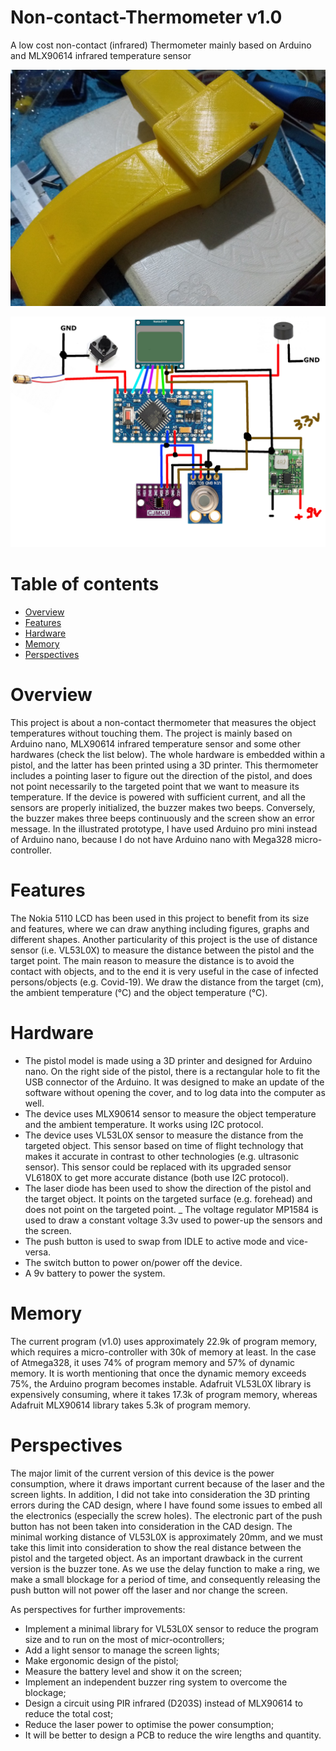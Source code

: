 # Non-contact-Thermometer v1.0
A low cost non-contact (infrared) Thermometer mainly based on Arduino and MLX90614 infrared temperature sensor

![Infrared Thermometer](https://github.com/xprogramer/Non-contact-Thermometer/blob/master/images/img3.jpg?raw=true "image description")

![Wiring schema](https://github.com/xprogramer/Non-contact-Thermometer/blob/master/schema.jpg?raw=true "image description")

# Table of contents
* [Overview](#overview)
* [Features](#features)
* [Hardware](#hardware)
* [Memory](#memory)
* [Perspectives](#perspectives)

# Overview
This project is about a non-contact thermometer that measures the object temperatures without touching them. The project is mainly based on Arduino nano, MLX90614 infrared temperature sensor and some other hardwares (check the list below). The whole hardware is embedded within a pistol, and the latter has been printed using a 3D printer. This thermometer includes a pointing laser to figure out the direction of the pistol, and does not point necessarily to the targeted point that we want to measure its temperature.
If the device is powered with sufficient current, and all the sensors are properly initialized, the buzzer makes two beeps. Conversely, the buzzer makes three beeps continuously and the screen show an error message.
In the illustrated prototype, I have used Arduino pro mini instead of Arduino nano, because I do not have Arduino nano with Mega328 micro-controller.

# Features
The Nokia 5110 LCD has been used in this project to benefit from its size and features, where we can draw anything including figures, graphs and different shapes. Another particularity of this project is the use of distance sensor (i.e. VL53L0X) to measure the distance between the pistol and the target point. The main reason to measure the distance is to avoid the contact with objects, and to the end it is very useful in the case of infected persons/objects (e.g. Covid-19). We draw the distance from the target (cm), the ambient temperature (°C) and the object temperature (°C). 

# Hardware
- The pistol model is made using a 3D printer and designed for Arduino nano. On the right side of the pistol, there is a rectangular hole to fit the USB connector of the Arduino. It was designed to make an update of the software without opening the cover, and to log data into the computer as well.
- The device uses MLX90614 sensor to measure the object temperature and the ambient temperature. It works using I2C protocol.
- The device uses VL53L0X sensor to measure the distance from the targeted object. This sensor based on time of flight technology that makes it accurate in contrast to other technologies (e.g. ultrasonic sensor). This sensor could be replaced with its upgraded sensor VL6180X to get more accurate distance (both use I2C protocol).
- The laser diode has been used to show the direction of the pistol and the target object. It points on the targeted surface (e.g. forehead) and does not point on the targeted point.
_ The voltage regulator MP1584 is used to draw a constant voltage 3.3v used to power-up the sensors and the screen.
- The push button is used to swap from IDLE to active mode and vice-versa.
- The switch button to power on/power off the device.
- A 9v battery to power the system.

# Memory
The current program (v1.0) uses approximately 22.9k of program memory, which requires a micro-controller with 30k of memory at least. In the case of Atmega328, it uses 74% of program memory and 57% of dynamic memory. It is worth mentioning that once the dynamic memory exceeds 75%, the Arduino program becomes instable. Adafruit VL53L0X library is expensively consuming, where it takes 17.3k of program memory, whereas Adafruit MLX90614 library takes 5.3k of program memory.

# Perspectives
The major limit of the current version of this device is the power consumption, where it draws important current because of the laser and the screen lights. In addition, I did not take into consideration the 3D printing errors during the CAD design, where I have found some issues to embed all the electronics (especially the screw holes). The electronic part of the push button has not been taken into consideration in the CAD design.
The minimal working distance of VL53L0X is approximately 20mm, and we must take this limit into consideration to show the real distance between the pistol and the targeted object.
As an important drawback in the current version is the buzzer tone. As we use the delay function to make a ring, we make a small blockage for a period of time, and consequently releasing the push button will not power off the laser and nor change the screen.

As perspectives for further improvements:
- Implement a minimal library for VL53L0X sensor to reduce the program size and to run on the most of micr-ocontrollers;
- Add a light sensor to manage the screen lights;
- Make ergonomic design of the pistol;
- Measure the battery level and show it on the screen;
- Implement an independent buzzer ring system to overcome the blockage;
- Design a circuit using PIR infrared (D203S) instead of MLX90614 to reduce the total cost;
- Reduce the laser power to optimise the power consumption;
- It will be better to design a PCB to reduce the wire lengths and quantity.

